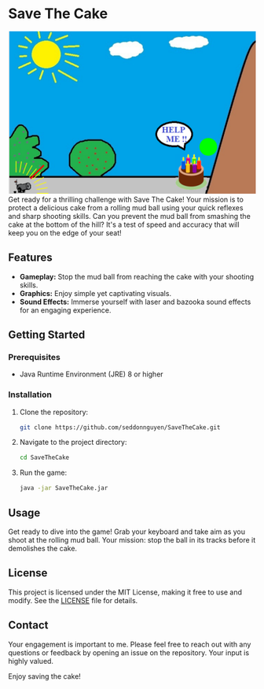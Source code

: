 # Save The Cake

![Game Image](demo-image.png)
Get ready for a thrilling challenge with Save The Cake! Your mission is to protect a delicious cake from a rolling mud ball using your quick reflexes and sharp shooting skills. Can you prevent the mud ball from smashing the cake at the bottom of the hill? It's a test of speed and accuracy that will keep you on the edge of your seat!

## Features
- **Gameplay:** Stop the mud ball from reaching the cake with your shooting skills.
- **Graphics:** Enjoy simple yet captivating visuals.
- **Sound Effects:** Immerse yourself with laser and bazooka sound effects for an engaging experience.

## Getting Started
### Prerequisites
- Java Runtime Environment (JRE) 8 or higher
### Installation
1. Clone the repository:
    ```sh
    git clone https://github.com/seddonnguyen/SaveTheCake.git
    ```
2. Navigate to the project directory:
    ```sh
    cd SaveTheCake
    ```
3. Run the game:
    ```sh
    java -jar SaveTheCake.jar
    ```

## Usage
Get ready to dive into the game! Grab your keyboard and take aim as you shoot at the rolling mud ball. Your mission: stop the ball in its tracks before it demolishes the cake.

## License
This project is licensed under the MIT License, making it free to use and modify. See the [LICENSE](https://github.com/seddonnguyen/SaveTheCake/blob/master/LICENSE) file for details.

## Contact
Your engagement is important to me. Please feel free to reach out with any questions or feedback by opening an issue on the repository. Your input is highly valued.

Enjoy saving the cake!
